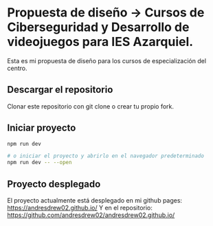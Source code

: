 # Propuesta de diseño -> Cursos de Ciberseguridad y Desarrollo de videojuegos para IES Azarquiel.
Esta es mi propuesta de diseño para los cursos de especialización del centro.

## Descargar el repositorio
Clonar este repositorio con git clone o crear tu propio fork.

## Iniciar proyecto

```bash
npm run dev

# o iniciar el proyecto y abrirlo en el navegador predeterminado
npm run dev -- --open
```

## Proyecto desplegado
El proyecto actualmente está desplegado en mi github pages: https://andresdrew02.github.io/
Y en el repositorio: https://github.com/andresdrew02/andresdrew02.github.io/
